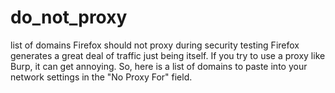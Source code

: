 # do_not_proxy
list of domains Firefox should not proxy during security testing
Firefox generates a great deal of traffic just being itself.  If you try to use a proxy like Burp, it can get annoying.  So, here is a list of domains to paste into your network settings in the "No Proxy For" field. 
